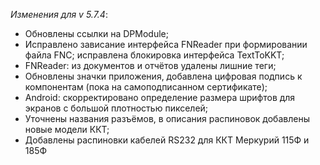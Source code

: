 _Изменения для v 5.7.4_:
- Обновлены ссылки на DPModule;
- Исправлено зависание интерфейса FNReader при формировании файла FNC; исправлена блокировка интерфейса TextToKKT;
- FNReader: из документов и отчётов удалены лишние теги;
- Обновлены значки приложения, добавлена цифровая подпись к компонентам (пока на самоподписанном сертификате);
- Android: скорректировано определение размера шрифтов для экранов с большой плотностью пикселей;
- Уточнены названия разъёмов, в описания распиновок добавлены новые модели ККТ;
- Добавлены распиновки кабелей RS232 для ККТ Меркурий 115Ф и 185Ф
